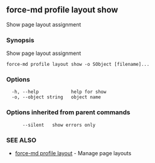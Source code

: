## force-md profile layout show

Show page layout assignment

### Synopsis

Show page layout assignment

```
force-md profile layout show -o SObject [filename]...
```

### Options

```
  -h, --help            help for show
  -o, --object string   object name
```

### Options inherited from parent commands

```
      --silent   show errors only
```

### SEE ALSO

* [force-md profile layout](force-md_profile_layout.md)	 - Manage page layouts

